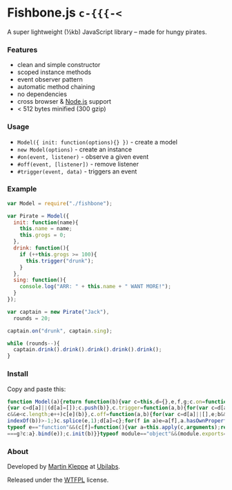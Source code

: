 # Fishbone.js `c-{{{-<`

A super lightweight (½kb) JavaScript library – made for hungy pirates.

### Features

* clean and simple constructor
* scoped instance methods
* event observer pattern
* automatic method chaining
* no dependencies
* cross browser & [Node.js](http://nodejs.org) support
* < 512 bytes minified (300 gzip)

### Usage

* `Model({ init: function(options){} })` - create a model
* `new Model(options)` - create an instance
* `#on(event, listener)` - observe a given event
* `#off(event, [listener])` - remove listener
* `#trigger(event, data)` - triggers an event

### Example

```js
var Model = require("./fishbone");

var Pirate = Model({
  init: function(name){
    this.name = name;
    this.grogs = 0;
  },
  drink: function(){
    if (++this.grogs >= 100){
      this.trigger("drunk");
    }
  },
  sing: function(){
    console.log("ARR: " + this.name + " WANT MORE!");
  }
});

var captain = new Pirate("Jack"),
  rounds = 20;

captain.on("drunk", captain.sing);

while (rounds--){ 
  captain.drink().drink().drink().drink().drink(); 
}
```

### Install

Copy and paste this:

```js
function Model(a){return function(b){var c=this,d={},e,f,g;c.on=function(a,b)
{var c=d[a]||(d[a]=[]);c.push(b)},c.trigger=function(a,b){for(var c=d[a],e=0;
c&&e<c.length;e++)c[e](b)},c.off=function(a,b){for(var c=d[a]||[],e;b&&(e=c.
indexOf(b))>-1;)c.splice(e,1);d[a]=c};for(f in a)e=a[f],a.hasOwnProperty(f)&&
typeof e=="function"&&(c[f]=function(){var a=this.apply(c,arguments);return a
===g?c:a}.bind(e));c.init(b)}}typeof module=="object"&&(module.exports=Model);
```


### About

Developed by [Martin Kleppe](https://plus.google.com/103747379090421872359) at [Ubilabs](http://www.ubilabs.net).

Released under the [WTFPL](http://en.wikipedia.org/wiki/WTFPL) license.